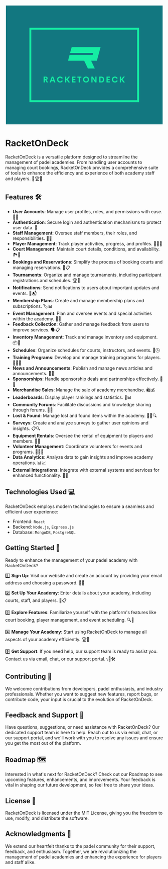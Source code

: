 <p align="center">
  <img src="images/logo.png" alt="RacketOnDeck" width="500"/>
</p>

# RacketOnDeck

RacketOnDeck is a versatile platform designed to streamline the management of padel academies. From handling user accounts to managing court bookings, RacketOnDeck provides a comprehensive suite of tools to enhance the efficiency and experience of both academy staff and players. 🎾🏆📅

## Features 🛠️

- **User Accounts**: Manage user profiles, roles, and permissions with ease. 📝🔑
- **Authentication**: Secure login and authentication mechanisms to protect user data. 🔐
- **Staff Management**: Oversee staff members, their roles, and responsibilities. 👨‍🏫
- **Player Management**: Track player activities, progress, and profiles. 🧑‍🤝‍🧑
- **Court Management**: Maintain court details, conditions, and availability. 🏞️🎾
- **Bookings and Reservations**: Simplify the process of booking courts and managing reservations. 📅📋
- **Tournaments**: Organize and manage tournaments, including participant registrations and schedules. 🏆📅
- **Notifications**: Send notifications to users about important updates and events. 🔔📬
- **Membership Plans**: Create and manage membership plans and subscriptions. 🏷️📊
- **Event Management**: Plan and oversee events and special activities within the academy. 🎉📆
- **Feedback Collection**: Gather and manage feedback from users to improve services. 🗣️📋
- **Inventory Management**: Track and manage inventory and equipment. 📦🔄
- **Schedules**: Organize schedules for courts, instructors, and events. 📅🕒
- **Training Programs**: Develop and manage training programs for players. 🏋️‍♂️📑
- **News and Announcements**: Publish and manage news articles and announcements. 📰📣
- **Sponsorships**: Handle sponsorship deals and partnerships effectively. 🤝💼
- **Merchandise Sales**: Manage the sale of academy merchandise. 🛍️💰
- **Leaderboards**: Display player rankings and statistics. 🥇📊
- **Community Forums**: Facilitate discussions and knowledge sharing through forums. 💬🌐
- **Lost & Found**: Manage lost and found items within the academy. 🕵️‍♂️🔍
- **Surveys**: Create and analyze surveys to gather user opinions and insights. 📋🔍
- **Equipment Rentals**: Oversee the rental of equipment to players and members. 👕🏓
- **Volunteer Management**: Coordinate volunteers for events and programs. 🙋‍♂️📅
- **Data Analytics**: Analyze data to gain insights and improve academy operations. 📊📈
- **External Integrations**: Integrate with external systems and services for enhanced functionality. 🔗🔄

## Technologies Used 💻

RacketOnDeck employs modern technologies to ensure a seamless and efficient user experience:

- Frontend: `React`
- Backend: `Node.js`, `Express.js`
- Database: `MongoDB`, `PostgreSQL`

## Getting Started 🚀

Ready to enhance the management of your padel academy with RacketOnDeck?

1️⃣ **Sign Up**: Visit our website and create an account by providing your email address and choosing a password. 📝🔐

2️⃣ **Set Up Your Academy**: Enter details about your academy, including courts, staff, and players. 🏫📋

3️⃣ **Explore Features**: Familiarize yourself with the platform's features like court booking, player management, and event scheduling. 🔍📄

4️⃣ **Manage Your Academy**: Start using RacketOnDeck to manage all aspects of your academy efficiently. 🏆🎾

5️⃣ **Get Support**: If you need help, our support team is ready to assist you. Contact us via email, chat, or our support portal. 📞💬🛠️

## Contributing 🤝

We welcome contributions from developers, padel enthusiasts, and industry professionals. Whether you want to suggest new features, report bugs, or contribute code, your input is crucial to the evolution of RacketOnDeck.

## Feedback and Support 📣

Have questions, suggestions, or need assistance with RacketOnDeck? Our dedicated support team is here to help. Reach out to us via email, chat, or our support portal, and we'll work with you to resolve any issues and ensure you get the most out of the platform.

## Roadmap 🗺️

Interested in what's next for RacketOnDeck? Check out our Roadmap to see upcoming features, enhancements, and improvements. Your feedback is vital in shaping our future development, so feel free to share your ideas.

## License 📜

RacketOnDeck is licensed under the MIT License, giving you the freedom to use, modify, and distribute the software.

## Acknowledgments 🙏

We extend our heartfelt thanks to the padel community for their support, feedback, and enthusiasm. Together, we are revolutionizing the management of padel academies and enhancing the experience for players and staff alike.
